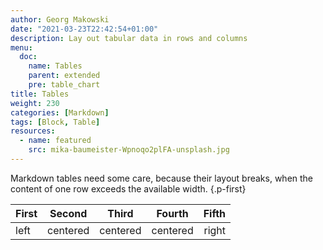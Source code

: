```yaml
---
author: Georg Makowski
date: "2021-03-23T22:42:54+01:00"
description: Lay out tabular data in rows and columns
menu:
  doc:
    name: Tables
    parent: extended
    pre: table_chart
title: Tables
weight: 230
categories: [Markdown]
tags: [Block, Table]
resources:
  - name: featured
    src: mika-baumeister-Wpnoqo2plFA-unsplash.jpg
---
```


Markdown tables need some care, because their layout breaks, when the content of one row exceeds the available width.
{.p-first} <!--more-->

| First |     Second     |  Third   |    Fourth    |    Fifth |
| :---- | :------------: | :------: | :----------: | -------: |
| left  |    centered    | centered |   centered   |    right |
